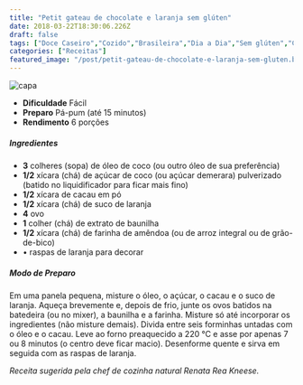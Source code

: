 ```yaml
---
title: "Petit gateau de chocolate e laranja sem glúten"
date: 2018-03-22T18:30:06.226Z
draft: false
tags: ["Doce Caseiro","Cozido","Brasileira","Dia a Dia","Sem glúten","Chocolate","Doces","Receitas","Receitas com chocolate","Receitas rápidas","Receitas simples e fáceis","Sabor - Doce"]
categories: ["Receitas"]
featured_image: "/post/petit-gateau-de-chocolate-e-laranja-sem-gluten.ba08574e.jpg"
---
```


![capa](/post/petit-gateau-de-chocolate-e-laranja-sem-gluten.ba08574e.jpg)

*   **Dificuldade** Fácil
*   **Preparo** Pá-pum (até 15 minutos)
*   **Rendimento** 6 porções

##### Ingredientes

*   **3** colheres (sopa) de óleo de coco (ou outro óleo de sua preferência)
*   **1/2** xícara (chá) de açúcar de coco (ou açúcar demerara) pulverizado (batido no liquidificador para ficar mais fino)
*   **1/2** xícara de cacau em pó
*   **1/2** xícara (chá) de suco de laranja
*   **4** ovo
*   **1** colher (chá) de extrato de baunilha
*   **1/2** xícara (chá) de farinha de amêndoa (ou de arroz integral ou de grão-de-bico)
*   • raspas de laranja para decorar

##### Modo de Preparo

Em uma panela pequena, misture o óleo, o açúcar, o cacau e o suco de laranja. Aqueça brevemente e, depois de frio, junte os ovos batidos na batedeira (ou no mixer), a baunilha e a farinha. Misture só até incorporar os ingredientes (não misture demais). Divida entre seis forminhas untadas com o óleo e o cacau. Leve ao forno preaquecido a 220 °C e asse por apenas 7 ou 8 minutos (o centro deve ficar macio). Desenforme quente e sirva em seguida com as raspas de laranja.

_Receita sugerida pela chef de cozinha natural Renata Rea Kneese._
